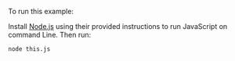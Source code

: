 To run this example:


Install [Node.js](https://github.com/nodejs/node) using their provided instructions
to run JavaScript on command Line. Then run:

```
node this.js
```


